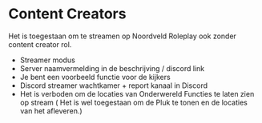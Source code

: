 # Content Creators

Het is toegestaan om te streamen op Noordveld Roleplay ook zonder content creator rol.

- Streamer modus
- Server naamvermelding in de beschrijving / discord link
- Je bent een voorbeeld functie voor de kijkers
- Discord streamer wachtkamer + report kanaal in Discord
- Het is verboden om de locaties van Onderwereld Functies te laten zien op stream ( Het is wel toegestaan om de Pluk te tonen en de locaties van het afleveren.)
